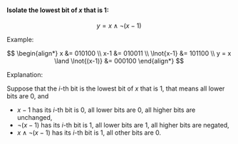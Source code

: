 #### Isolate the lowest bit of $x$ that is $1$:

$$
y = x \land \lnot{(x-1)}
$$

Example:

$$
\begin{align*}
x &= 010100 \\
x-1 &= 010011 \\
\lnot{x-1} &= 101100 \\
y = x \land \lnot{(x-1)} &= 000100
\end{align*}
$$

Explanation:

Suppose that the $i$-th bit is the lowest bit of $x$ that is $1$, that means all lower bits are $0$, and
 - $x-1$ has its $i$-th bit is $0$, all lower bits are $0$, all higher bits are unchanged,
 - $\lnot{(x-1)}$ has its $i$-th bit is $1$, all lower bits are $1$, all higher bits are negated,
 - $x \land \lnot{(x-1)}$ has its $i$-th bit is $1$, all other bits are $0$.
